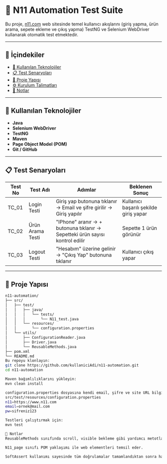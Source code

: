 # 🧪 N11 Automation Test Suite

Bu proje, [n11.com](https://www.n11.com) web sitesinde temel kullanıcı akışlarını (giriş yapma, ürün arama, sepete ekleme ve çıkış yapma) TestNG ve Selenium WebDriver kullanarak otomatik test etmektedir.

---

## 📌 İçindekiler

- [🔧 Kullanılan Teknolojiler](#-kullanılan-teknolojiler)
- [📋 Test Senaryoları](#-test-senaryoları)
- [📁 Proje Yapısı](#-proje-yapısı)
- [⚙️ Kurulum Talimatları](#️-kurulum-talimatları)
- [📌 Notlar](#-notlar)

---

## 🔧 Kullanılan Teknolojiler

- **Java**
- **Selenium WebDriver**
- **TestNG**
- **Maven**
- **Page Object Model (POM)**
- **Git / GitHub**

---

## 📋 Test Senaryoları

| Test No | Test Adı         | Adımlar                                                                                           | Beklenen Sonuç                        |
|---------|------------------|---------------------------------------------------------------------------------------------------|----------------------------------------|
| TC_01   | Login Testi      | Giriş yap butonuna tıklanır → Email ve şifre girilir → Giriş yapılır                             | Kullanıcı başarılı şekilde giriş yapar |
| TC_02   | Ürün Arama Testi | "IPhone" aranır → + butonuna tıklanır → Sepetteki ürün sayısı kontrol edilir                    | Sepette 1 ürün görünür                 |
| TC_03   | Logout Testi     | "Hesabım" üzerine gelinir → "Çıkış Yap" butonuna tıklanır                                        | Kullanıcı çıkış yapar                  |

---

## 📁 Proje Yapısı

```bash
n11-automation/
├── src/
│   ├── test/
│   │   ├── java/
│   │   │   └── tests/
│   │   │       └── N11_test.java
│   │   └── resources/
│   │       └── configuration.properties
│   └── utils/
│       ├── ConfigurationReader.java
│       ├── Driver.java
│       └── ReusableMethods.java
├── pom.xml
└── README.md
Bu repoyu klonlayın:
git clone https://github.com/kullaniciAdi/n11-automation.git
cd n11-automation

Maven bağımlılıklarını yükleyin:
mvn clean install

configuration.properties dosyasına kendi email, şifre ve site URL bilgilerinizi girin:
src/test/resources/configuration.properties
n11=https://www.n11.com
email=ornek@mail.com
pw=sifreniz123

Testleri çalıştırmak için:
mvn test

📌 Notlar
ReusableMethods sınıfında scroll, visible bekleme gibi yardımcı metotlar yer alır.

N11_page sınıfı POM yaklaşımı ile web elementleri temsil eder.

SoftAssert kullanımı sayesinde tüm doğrulamalar tamamlandıktan sonra hata raporlanır.


